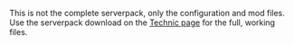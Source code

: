 This is not the complete serverpack, only the configuration and mod files. Use the serverpack download on the [Technic page](https://www.technicpack.net/modpack/tc-redux) for the full, working files.
